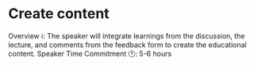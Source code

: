 # Create content

Overview ℹ️: The speaker will integrate learnings from the discussion, the lecture, and comments from the feedback form to create the educational content. 
Speaker Time Commitment 🕐: 5-6 hours